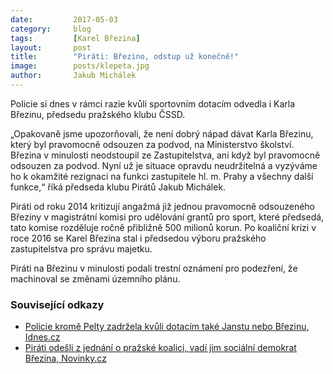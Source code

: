 ```yaml
---
date:         2017-05-03
category:     blog
tags:         [Karel Březina]
layout:       post
title:        "Piráti: Březino, odstup už konečně!" 
image:        posts/klepeta.jpg
author:       Jakub Michálek
---
```


Policie si dnes v rámci razie kvůli sportovním dotacím odvedla i Karla Březinu, předsedu pražského klubu ČSSD. 

„Opakovaně jsme upozorňovali, že není dobrý nápad dávat Karla Březinu, který byl pravomocně odsouzen za podvod, na Ministerstvo školství. Březina v minulosti neodstoupil ze Zastupitelstva, ani když byl pravomocně odsouzen za podvod. Nyní už je situace opravdu neudržitelná a vyzýváme ho k okamžité rezignaci na funkci zastupitele hl. m. Prahy a všechny další funkce,“ říká předseda klubu Pirátů Jakub Michálek. 

Piráti od roku 2014 kritizují angažmá již jednou pravomocně odsouzeného Březiny v magistrátní komisi pro udělování grantů pro sport, které předsedá, tato komise rozděluje ročně přibližně 500 milionů korun. Po koaliční krizi v roce 2016 se Karel Březina stal i předsedou výboru pražského zastupitelstva pro správu majetku. 

Piráti na Březinu v minulosti podali trestní oznámení pro podezření, že machinoval se změnami územního plánu. 

### Související odkazy

* [Policie kromě Pelty zadržela kvůli dotacím také Janstu nebo Březinu, Idnes.cz](http://zpravy.idnes.cz/policie-fotbalove-asociace-ceske-republiky-ministerstvo-skolstvi-miroslav-pelta-miroslav-jansta-iof-/domaci.aspx?c=A170503_124845_domaci_fer)
* [Piráti odešli z jednání o pražské koalici, vadí jim sociální demokrat Březina, Novinky.cz](https://www.novinky.cz/domaci/392268-pirati-odesli-z-jednani-o-prazske-koalici-vadi-jim-socialni-demokrat-brezina.html)

